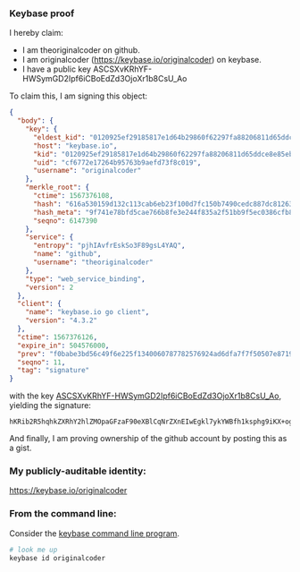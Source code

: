 ### Keybase proof

I hereby claim:

  * I am theoriginalcoder on github.
  * I am originalcoder (https://keybase.io/originalcoder) on keybase.
  * I have a public key ASCSXvKRhYF-HWSymGD2Ipf6iCBoEdZd3OjoXr1b8CsU_Ao

To claim this, I am signing this object:

```json
{
  "body": {
    "key": {
      "eldest_kid": "0120925ef29185817e1d64b29860f62297fa88206811d65ddce8e85ebd5bf02b14fc0a",
      "host": "keybase.io",
      "kid": "0120925ef29185817e1d64b29860f62297fa88206811d65ddce8e85ebd5bf02b14fc0a",
      "uid": "cf6772e17264b95763b9aefd73f8c019",
      "username": "originalcoder"
    },
    "merkle_root": {
      "ctime": 1567376108,
      "hash": "616a530159d132c113cab6eb23f100d7fc150b7490cedc887dc8126394018971f8e4787c9927bc990b47cf4e1f5446e740dd1ff773ca0a0419019314bd8946b6",
      "hash_meta": "9f741e78bfd5cae766b8fe3e244f835a2f51bb9f5ec0386cfb8012589f4a4e9e",
      "seqno": 6147390
    },
    "service": {
      "entropy": "pjhIAvfrEskSo3F89gsL4YAQ",
      "name": "github",
      "username": "theoriginalcoder"
    },
    "type": "web_service_binding",
    "version": 2
  },
  "client": {
    "name": "keybase.io go client",
    "version": "4.3.2"
  },
  "ctime": 1567376126,
  "expire_in": 504576000,
  "prev": "f0babe3bd56c49f6e225f1340060787782576924ad6dfa7f7f50507e87198620",
  "seqno": 11,
  "tag": "signature"
}
```

with the key [ASCSXvKRhYF-HWSymGD2Ipf6iCBoEdZd3OjoXr1b8CsU_Ao](https://keybase.io/originalcoder), yielding the signature:

```
hKRib2R5hqhkZXRhY2hlZMOpaGFzaF90eXBlCqNrZXnEIwEgkl7ykYWBfh1ksphg9iKX+oggaBHWXdzo6F69W/ArFPwKp3BheWxvYWTESpcCC8Qg8Lq+O9VsSfbiJfE0AGB4d4JXaSStbfp/f1BQfocZhiDEIIKvkrQP1yN5wNpFZSaUjMXg4qdYdAv++7nCrNBcu02CAgHCo3NpZ8RAbHEKNrUx+ClrUJFM3kuOojVzkSkDuXy7MUEzzYjEBLJNUL27n2Y0H4zHtCm72FuKHSZZOVtMsLdleS42Er5TC6hzaWdfdHlwZSCkaGFzaIKkdHlwZQildmFsdWXEIE4y+JEad/rMSEj1Cst1QiJt3uzjETMXCZM+w5mSUPovo3RhZ80CAqd2ZXJzaW9uAQ==

```

And finally, I am proving ownership of the github account by posting this as a gist.

### My publicly-auditable identity:

https://keybase.io/originalcoder

### From the command line:

Consider the [keybase command line program](https://keybase.io/download).

```bash
# look me up
keybase id originalcoder
```
